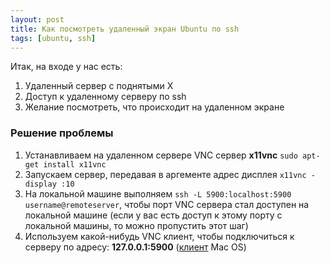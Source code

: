 ```yaml
---
layout: post
title: Как посмотреть удаленный экран Ubuntu по ssh
tags: [ubuntu, ssh]
---
```

Итак, на входе у нас есть:

1. Удаленный сервер с поднятыми X
2. Доступ к удаленному серверу по ssh
3. Желание посмотреть, что происходит на удаленном экране

### Решение проблемы

1. Устанавливаем на удаленном сервере VNC сервер **x11vnc** `sudo apt-get install x11vnc`
2. Запускаем сервер, передавая в аргементе адрес дисплея `x11vnc -display :10`
3. На локальной машине выполняем `ssh -L 5900:localhost:5900 username@remoteserver`, 
чтобы порт VNC сервера стал доступен на локальной машине (если у вас есть доступ к этому порту с локальной машины, то можно пропустить этот шаг)
4. Используем какой-нибудь VNC клиент, чтобы подключиться к серверу по адресу: **127.0.0.1:5900** ([клиент](https://sourceforge.net/projects/chicken/) Mac OS)